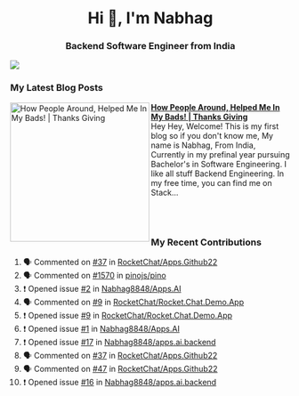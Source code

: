  
<h1 align="center">Hi 👋, I'm Nabhag</h1>
<h3 align="center">Backend Software Engineer from India</h3>

<img src="Twitter header - 2.png"/>

### My Latest Blog Posts 
<!-- HASHNODE_BLOG:START -->
<p align="left">
<a href="https://nabhagmotivaras.hashnode.dev//experience-2022" title="How People Around, Helped Me In My Bads!  | Thanks Giving"><img src="https://cdn.hashnode.com/res/hashnode/image/stock/unsplash/d1956810eb099b7959df44d932fa9fe4.jpeg" alt="How People Around, Helped Me In My Bads!  | Thanks Giving" width="250px" align="left" /></a>
<a href="https://nabhagmotivaras.hashnode.dev//experience-2022" title="How People Around, Helped Me In My Bads!  | Thanks Giving"><strong>How People Around, Helped Me In My Bads!  | Thanks Giving</strong></a>
<br/> Hey Hey, Welcome! This is my first blog so if you don't know me, My name is Nabhag, From India, Currently in my prefinal year pursuing Bachelor's in Software Engineering. I like all stuff Backend Engineering. In my free time, you can find me on Stack... </p> <br/> <br/>
<!-- HASHNODE_BLOG:END -->
<p align=left>

 ### My Recent Contributions

<!--START_SECTION:activity-->
1. 🗣 Commented on [#37](https://github.com/RocketChat/Apps.Github22/issues/37) in [RocketChat/Apps.Github22](https://github.com/RocketChat/Apps.Github22)
2. 🗣 Commented on [#1570](https://github.com/pinojs/pino/issues/1570) in [pinojs/pino](https://github.com/pinojs/pino)
3. ❗️ Opened issue [#2](https://github.com/Nabhag8848/Apps.AI/issues/2) in [Nabhag8848/Apps.AI](https://github.com/Nabhag8848/Apps.AI)
4. 🗣 Commented on [#9](https://github.com/RocketChat/Rocket.Chat.Demo.App/issues/9) in [RocketChat/Rocket.Chat.Demo.App](https://github.com/RocketChat/Rocket.Chat.Demo.App)
5. ❗️ Opened issue [#9](https://github.com/RocketChat/Rocket.Chat.Demo.App/issues/9) in [RocketChat/Rocket.Chat.Demo.App](https://github.com/RocketChat/Rocket.Chat.Demo.App)
6. ❗️ Opened issue [#1](https://github.com/Nabhag8848/Apps.AI/issues/1) in [Nabhag8848/Apps.AI](https://github.com/Nabhag8848/Apps.AI)
7. ❗️ Opened issue [#17](https://github.com/Nabhag8848/apps.ai.backend/issues/17) in [Nabhag8848/apps.ai.backend](https://github.com/Nabhag8848/apps.ai.backend)
8. 🗣 Commented on [#37](https://github.com/RocketChat/Apps.Github22/issues/37) in [RocketChat/Apps.Github22](https://github.com/RocketChat/Apps.Github22)
9. 🗣 Commented on [#47](https://github.com/RocketChat/Apps.Github22/issues/47) in [RocketChat/Apps.Github22](https://github.com/RocketChat/Apps.Github22)
10. ❗️ Opened issue [#16](https://github.com/Nabhag8848/apps.ai.backend/issues/16) in [Nabhag8848/apps.ai.backend](https://github.com/Nabhag8848/apps.ai.backend)
<!--END_SECTION:activity-->
 
 </p>


